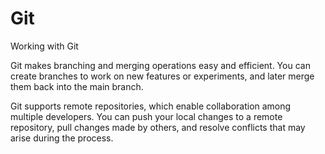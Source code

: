 # Git
Working with Git

Git makes branching and merging operations easy and efficient. You can create branches to work on new features or experiments, and later merge them back into the main branch.

Git supports remote repositories, which enable collaboration among multiple developers. You can push your local changes to a remote repository, pull changes made by others, and resolve conflicts that may arise during the process.
